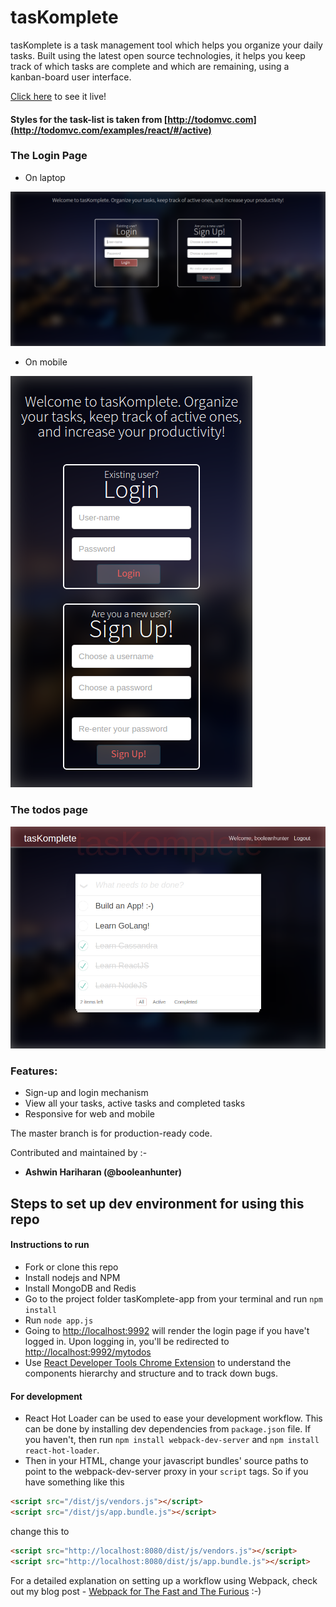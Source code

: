 # tasKomplete

tasKomplete is a task management tool which helps you organize your daily tasks. Built using the latest open source technologies, it helps you keep track of which tasks are complete and which are remaining, using a kanban-board user interface.

[Click here](http://ec2-52-74-208-196.ap-southeast-1.compute.amazonaws.com:9992) to see it live! 

#### Styles for the task-list is taken from [http://todomvc.com](http://todomvc.com/examples/react/#/active)

### The Login Page

- On laptop

![](./tasKomplete-app/screenshots/laptop-login.png)

- On mobile

![](./tasKomplete-app/screenshots/mobile-login.png)

### The todos page

![](./tasKomplete-app/screenshots/tablet-todos.png)

### Features:

- Sign-up and login mechanism
- View all your tasks, active tasks and completed tasks
- Responsive for web and mobile

The master branch is for production-ready code.

Contributed and maintained by :-

* **Ashwin Hariharan (@booleanhunter)**

## Steps to set up dev environment for using this repo

#### Instructions to run

- Fork or clone this repo
- Install nodejs and NPM
- Install MongoDB and Redis
- Go to the project folder tasKomplete-app from your terminal and run `npm install`
- Run `node app.js`
- Going to [http://localhost:9992](http://localhost:9992) will render the login page if you have't logged in. Upon logging in, you'll be redirected to 
[http://localhost:9992/mytodos](http://localhost:9992/mytotos)
- Use [React Developer Tools Chrome Extension](https://chrome.google.com/webstore/detail/react-developer-tools/fmkadmapgofadopljbjfkapdkoienihi?hl=en) to understand the components hierarchy and structure and to track down bugs.


#### For development

- React Hot Loader can be used to ease your development workflow. This can be done by installing dev dependencies from `package.json` file. If you haven't, then
run `npm install webpack-dev-server` and `npm install react-hot-loader`.
- Then in your HTML, change your javascript bundles' source paths to point to the webpack-dev-server proxy in your `script` tags. So if you have something
like this 

```html
<script src="/dist/js/vendors.js"></script>
<script src="/dist/js/app.bundle.js"></script>
```

change this to 

```html
<script src="http://localhost:8080/dist/js/vendors.js"></script>
<script src="http://localhost:8080/dist/js/app.bundle.js"></script>
```

For a detailed explanation on setting up a workflow using Webpack, check out my blog post - [Webpack for The Fast and The Furious](https://medium.com/@booleanhunter/webpack-for-the-fast-and-the-furious-bf8d3746adbd#.uzx2l0hy4) :-)